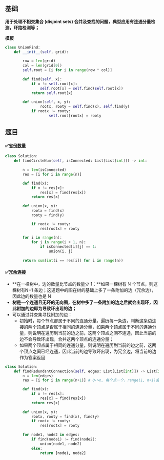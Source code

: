 ## 基础



**用于处理不相交集合 (disjoint sets) 合并及查找的问题，典型应用有连通分量检测，环路检测等；**



**模板**

```python
class UnionFind:
    def __init__(self, grid):
        
        row = len(grid)
        col = len(grid[0])
        self.root = [i for i in range(row * col)]
            
        def find(self, x):
            if x != self.root[x]:
                self.root[x] = self.find(self.root[x])
            return self.root[x]
        
        def union(self, x, y):
        		rootx, rooty = self.find(x), self.find(y)
            if rootx != rooty:
            		self.root[rootx] = rooty         
```



## 题目



#### ✅[省份数量](https://leetcode-cn.com/problems/number-of-provinces/)

```python
class Solution:
    def findCircleNum(self, isConnected: List[List[int]]) -> int:
        
        n = len(isConnected)
        res = [i for i in range(n)]

        def find(x):
            if x != res[x]:
                res[x] = find(res[x])
            return res[x]
        
        def union(x, y):
            rootx = find(x)
            rooty = find(y)

            if rootx != rooty:
                res[rootx] = rooty
        
        for i in range(n):
            for j in range(i + 1, n):
                if isConnected[i][j] == 1:
                    union(i, j)
        
        return sum(int(i == res[i]) for i in range(n))
```



#### ✅[冗余连接](https://leetcode-cn.com/problems/redundant-connection/)

- **在一棵树中，边的数量比节点的数量少 1：**如果一棵树有 N 个节点，则这棵树有N−1 条边；这道题中的图在树的基础上多了一条附加的边（冗余边），因此边的数量也是 N
- **树是一个连通且无环的无向图，在树中多了一条附加的边之后就会出现环，因此附加的边即为导致环出现的边；**
- 可以通过并查集寻找附加的边：
  - 初始时，每个节点都属于不同的连通分量。遍历每一条边，判断这条边连接的两个顶点是否属于相同的连通分量，如果两个顶点属于不同的连通分量，则说明在遍历到当前的边之前，这两个顶点之间不连通，因此当前的边不会导致环出现，合并这两个顶点的连通分量；
  - 如果两个顶点属于相同的连通分量，则说明在遍历到当前的边之前，这两个顶点之间已经连通，因此当前的边导致环出现，为冗余边，将当前的边作为答案返回

```Python
class Solution:
    def findRedundantConnection(self, edges: List[List[int]]) -> List[int]:
        n = len(edges)
        res = [i for i in range(n+1)] # 0->n, 每个点一个，range(1, n+1)会错位，

        def find(x):
            if x != res[x]:
                res[x] = find(res[x])
            return res[x]
        
        def union(x, y):
            rootx, rooty = find(x), find(y)
            if rootx != rooty:
                res[rootx] = rooty
        
        for node1, node2 in edges:
            if find(node1) != find(node2):
                union(node1, node2)
            else:
                return [node1, node2]
```
